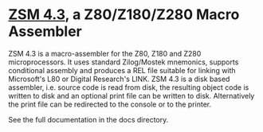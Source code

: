 # [ZSM 4.3](http://p112.sourceforge.net/index.php?zsm4), a Z80/Z180/Z280 Macro Assembler

ZSM 4.3 is a macro-assembler for the Z80, Z180 and Z280 microprocessors.
It uses standard Zilog/Mostek mnemonics, supports conditional assembly and
produces a REL file suitable for linking with Microsoft's L80 or Digital
Research's LINK. ZSM 4.3 is a disk based assembler, i.e. source code is
read from disk, the resulting object code is written to disk and an optional
print file can be written to disk. Alternatively the print file can be
redirected to the console or to the printer.

See the full documentation in the docs directory.

